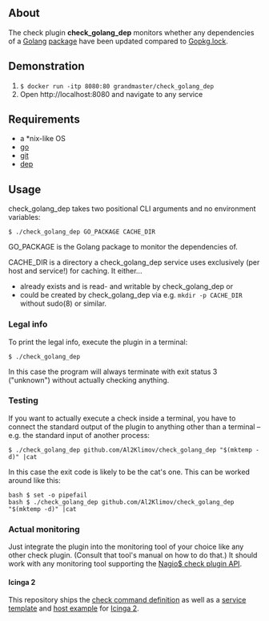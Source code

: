 ## About

The check plugin **check\_golang\_dep** monitors
whether any dependencies of a [Golang][golang] [package][go-pkg]
have been updated compared to [Gopkg.lock].

## Demonstration

1. `$ docker run -itp 8080:80 grandmaster/check_golang_dep`
2. Open http://localhost:8080 and navigate to any service

## Requirements

* a \*nix-like OS
* [go]
* [git]
* [dep]

## Usage

check\_golang\_dep takes two positional CLI arguments
and no environment variables:

```
$ ./check_golang_dep GO_PACKAGE CACHE_DIR
```

GO\_PACKAGE is the Golang package to monitor the dependencies of.

CACHE\_DIR is a directory a check\_golang\_dep service
uses exclusively (per host and service!) for caching. It either...

* already exists and is read- and writable by check\_golang\_dep or
* could be created by check\_golang\_dep via e.g. `mkdir -p CACHE_DIR`
  without sudo(8) or similar.

### Legal info

To print the legal info, execute the plugin in a terminal:

```
$ ./check_golang_dep
```

In this case the program will always terminate with exit status 3 ("unknown")
without actually checking anything.

### Testing

If you want to actually execute a check inside a terminal,
you have to connect the standard output of the plugin to anything
other than a terminal – e.g. the standard input of another process:

```
$ ./check_golang_dep github.com/Al2Klimov/check_golang_dep "$(mktemp -d)" |cat
```

In this case the exit code is likely to be the cat's one.
This can be worked around like this:

```
bash $ set -o pipefail
bash $ ./check_golang_dep github.com/Al2Klimov/check_golang_dep "$(mktemp -d)" |cat
```

### Actual monitoring

Just integrate the plugin into the monitoring tool of your choice
like any other check plugin. (Consult that tool's manual on how to do that.)
It should work with any monitoring tool
supporting the [Nagio$ check plugin API].

#### Icinga 2

This repository ships the [check command definition]
as well as a [service template] and [host example] for [Icinga 2].

[golang]: https://golang.org/
[go-pkg]: https://golang.org/ref/spec#Packages
[Gopkg.lock]: https://golang.github.io/dep/docs/Gopkg.lock.html
[go]: https://golang.org/cmd/go/
[git]: https://git-scm.com/
[dep]: https://golang.github.io/dep/
[Nagio$ check plugin API]: https://nagios-plugins.org/doc/guidelines.html#AEN78
[check command definition]: ./icinga2/check_golang_dep.conf
[service template]: ./icinga2/check_golang_dep-service.conf
[host example]: ./icinga2/check_golang_dep-host.conf
[Icinga 2]: https://www.icinga.com/docs/icinga2/latest/doc/01-about/
